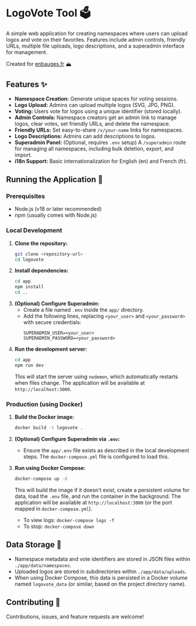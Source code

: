 # LogoVote Tool 🗳️

A simple web application for creating namespaces where users can upload logos and vote on their favorites. Features include admin controls, friendly URLs, multiple file uploads, logo descriptions, and a superadmin interface for management.

Created for [enbauges.fr](https://enbauges.fr) 🏔️

## Features ✨

*   **Namespace Creation:** Generate unique spaces for voting sessions.
*   **Logo Upload:** Admins can upload multiple logos (SVG, JPG, PNG).
*   **Voting:** Users vote for logos using a unique identifier (stored locally).
*   **Admin Controls:** Namespace creators get an admin link to manage logos, clear votes, set friendly URLs, and delete the namespace.
*   **Friendly URLs:** Set easy-to-share `/v/your-name` links for namespaces.
*   **Logo Descriptions:** Admins can add descriptions to logos.
*   **Superadmin Panel:** (Optional, requires `.env` setup) A `/superadmin` route for managing all namespaces, including bulk deletion, export, and import.
*   **i18n Support:** Basic internationalization for English (en) and French (fr).

## Running the Application 🚀

### Prerequisites

*   Node.js (v18 or later recommended)
*   npm (usually comes with Node.js)

### Local Development

1.  **Clone the repository:**
    ```bash
    git clone <repository-url>
    cd logovote
    ```
2.  **Install dependencies:**
    ```bash
    cd app
    npm install
    cd ..
    ```
3.  **(Optional) Configure Superadmin:**
    *   Create a file named `.env` inside the `app/` directory.
    *   Add the following lines, replacing `<your_user>` and `<your_password>` with secure credentials:
        ```dotenv
        SUPERADMIN_USER=<your_user>
        SUPERADMIN_PASSWORD=<your_password>
        ```
4.  **Run the development server:**
    ```bash
    cd app
    npm run dev
    ```
    This will start the server using `nodemon`, which automatically restarts when files change. The application will be available at `http://localhost:3000`.

### Production (using Docker)

1.  **Build the Docker image:**
    ```bash
    docker build -t logovote .
    ```
2.  **(Optional) Configure Superadmin via `.env`:**
    *   Ensure the `app/.env` file exists as described in the local development steps. The `docker-compose.yml` file is configured to load this.
3.  **Run using Docker Compose:**
    ```bash
    docker-compose up -d
    ```
    This will build the image if it doesn't exist, create a persistent volume for data, load the `.env` file, and run the container in the background. The application will be available at `http://localhost:3000` (or the port mapped in `docker-compose.yml`).

    *   To view logs: `docker-compose logs -f`
    *   To stop: `docker-compose down`

## Data Storage 💾

*   Namespace metadata and vote identifiers are stored in JSON files within `./app/data/namespaces`.
*   Uploaded logos are stored in subdirectories within `./app/data/uploads`.
*   When using Docker Compose, this data is persisted in a Docker volume named `logovote_data` (or similar, based on the project directory name).

## Contributing 🙏

Contributions, issues, and feature requests are welcome!